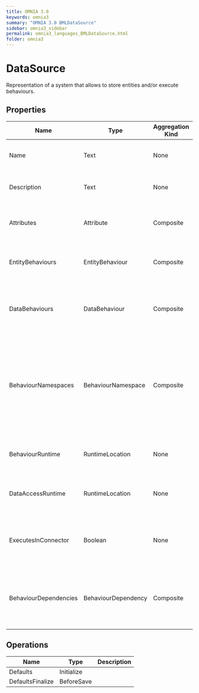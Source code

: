 ```yaml
---
title: OMNIA 3.0
keywords: omnia3
summary: "OMNIA 3.0 BMLDataSource"
sidebar: omnia3_sidebar
permalink: omnia3_languages_BMLDataSource.html
folder: omnia3
---
```


# DataSource
Representation of a system that allows to store entities and/or execute behaviours.
## Properties
|Name|Type|Aggregation Kind|Multiplicity|Description|
|--|--|--|--|--|
|Name|Text|None|1..*|The name of the entity (unique identifier).|
|Description|Text|None|0..*|The textual explanation of the entities' purpose.|
|Attributes|Attribute|Composite|0..2147483647|A collection of entries that allows to define entity' structure.|
|EntityBehaviours|EntityBehaviour|Composite|0..2147483647|A collection of entries representing how the entity behaves.|
|DataBehaviours|DataBehaviour|Composite|0..2147483647|A collection of entries representing how the entity' data is stored and retrieved.|
|BehaviourNamespaces|BehaviourNamespace|Composite|0..2147483647|A collection of entries representing the coding namespaces to be included (as usings) on code generated with your data and entity behaviours.|
|BehaviourRuntime|RuntimeLocation|None|1..*|The location where the entitys' behaviours are executed.|
|DataAccessRuntime|RuntimeLocation|None|1..*|The location where the data behaviours are executed.|
|ExecutesInConnector|Boolean|None|1..*|Indicates if the Data Source is executed using the platform's connector.|
|BehaviourDependencies|BehaviourDependency|Composite|0..2147483647|A collection of entries that allows to define which dependencies are loaded in the Data Source.|
## Operations
|Name|Type|Description|
|--|--|--|
|Defaults|Initialize||
|DefaultsFinalize|BeforeSave||


